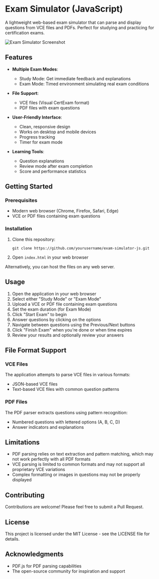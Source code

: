 # Exam Simulator (JavaScript)

A lightweight web-based exam simulator that can parse and display questions from VCE files and PDFs. Perfect for studying and practicing for certification exams.

![Exam Simulator Screenshot](screenshot.png)

## Features

- **Multiple Exam Modes**:
  - Study Mode: Get immediate feedback and explanations
  - Exam Mode: Timed environment simulating real exam conditions

- **File Support**:
  - VCE files (Visual CertExam format)
  - PDF files with exam questions

- **User-Friendly Interface**:
  - Clean, responsive design
  - Works on desktop and mobile devices
  - Progress tracking
  - Timer for exam mode

- **Learning Tools**:
  - Question explanations
  - Review mode after exam completion
  - Score and performance statistics

## Getting Started

### Prerequisites

- Modern web browser (Chrome, Firefox, Safari, Edge)
- VCE or PDF files containing exam questions

### Installation

1. Clone this repository:
   ```
   git clone https://github.com/yourusername/exam-simulator-js.git
   ```

2. Open `index.html` in your web browser

Alternatively, you can host the files on any web server.

## Usage

1. Open the application in your web browser
2. Select either "Study Mode" or "Exam Mode"
3. Upload a VCE or PDF file containing exam questions
4. Set the exam duration (for Exam Mode)
5. Click "Start Exam" to begin
6. Answer questions by clicking on the options
7. Navigate between questions using the Previous/Next buttons
8. Click "Finish Exam" when you're done or when time expires
9. Review your results and optionally review your answers

## File Format Support

### VCE Files

The application attempts to parse VCE files in various formats:
- JSON-based VCE files
- Text-based VCE files with common question patterns

### PDF Files

The PDF parser extracts questions using pattern recognition:
- Numbered questions with lettered options (A, B, C, D)
- Answer indicators and explanations

## Limitations

- PDF parsing relies on text extraction and pattern matching, which may not work perfectly with all PDF formats
- VCE parsing is limited to common formats and may not support all proprietary VCE variations
- Complex formatting or images in questions may not be properly displayed

## Contributing

Contributions are welcome! Please feel free to submit a Pull Request.

## License

This project is licensed under the MIT License - see the LICENSE file for details.

## Acknowledgments

- PDF.js for PDF parsing capabilities
- The open-source community for inspiration and support
